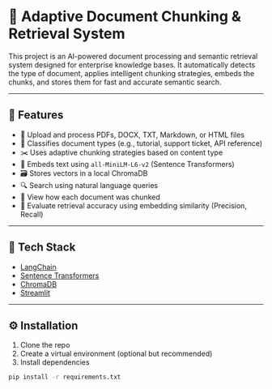 # 🧠 Adaptive Document Chunking & Retrieval System

This project is an AI-powered document processing and semantic retrieval system designed for enterprise knowledge bases. It automatically detects the type of document, applies intelligent chunking strategies, embeds the chunks, and stores them for fast and accurate semantic search.

---

## 🚀 Features

- 📂 Upload and process PDFs, DOCX, TXT, Markdown, or HTML files
- 🧠 Classifies document types (e.g., tutorial, support ticket, API reference)
- ✂️ Uses adaptive chunking strategies based on content type
- 🧬 Embeds text using `all-MiniLM-L6-v2` (Sentence Transformers)
- 🗃️ Stores vectors in a local ChromaDB
- 🔍 Search using natural language queries
- 🧩 View how each document was chunked
- 🧪 Evaluate retrieval accuracy using embedding similarity (Precision, Recall)

---

## 🧰 Tech Stack

- [LangChain](https://docs.langchain.com/)
- [Sentence Transformers](https://www.sbert.net/)
- [ChromaDB](https://docs.trychroma.com/)
- [Streamlit](https://streamlit.io/)

---

## ⚙️ Installation

1. Clone the repo
2. Create a virtual environment (optional but recommended)
3. Install dependencies

```bash
pip install -r requirements.txt
```
